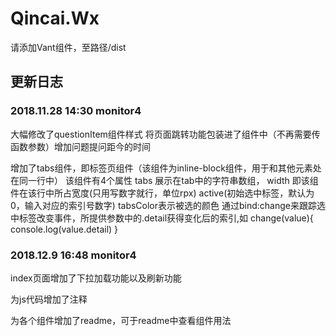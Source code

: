 # Qincai.Wx

请添加Vant组件，至路径/dist

## 更新日志

### 2018.11.28 14:30 monitor4

大幅修改了questionItem组件样式 将页面跳转功能包装进了组件中（不再需要传函数参数）增加问题提问距今的时间

增加了tabs组件，即标签页组件（该组件为inline-block组件，用于和其他元素处在同一行中） 
该组件有4个属性 tabs 展示在tab中的字符串数组， width 即该组件在该行中所占宽度(只用写数字就行，单位rpx)
active(初始选中标签，默认为0，输入对应的索引号数字) tabsColor表示被选的颜色
通过bind:change来跟踪选中标签改变事件，所提供参数中的.detail获得变化后的索引,如
change(value){
  console.log(value.detail)
}

### 2018.12.9 16:48 monitor4

index页面增加了下拉加载功能以及刷新功能

为js代码增加了注释

为各个组件增加了readme，可于readme中查看组件用法
